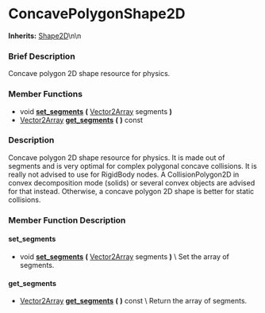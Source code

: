 #  ConcavePolygonShape2D  
**Inherits:** [Shape2D](class_shape2d)\\n\\n
###  Brief Description  
Concave polygon 2D shape resource for physics.

###  Member Functions 
  * void  **[set_segments](#set_segments)**  **(** [Vector2Array](class_vector2array) segments  **)**
  * [Vector2Array](class_vector2array)  **[get_segments](#get_segments)**  **(** **)** const

###  Description  
Concave polygon 2D shape resource for physics. It is made out of segments and is very optimal for complex polygonal concave collisions. It is really not advised to use for RigidBody nodes. A CollisionPolygon2D in convex decomposition mode (solids) or several convex objects are advised for that instead. Otherwise, a concave polygon 2D shape is better for static collisions.

###  Member Function Description  

#### <a name="set_segments">set_segments</a>
  * void  **[set_segments](#set_segments)**  **(** [Vector2Array](class_vector2array) segments  **)**
\\
Set the array of segments.

#### <a name="get_segments">get_segments</a>
  * [Vector2Array](class_vector2array)  **[get_segments](#get_segments)**  **(** **)** const
\\
Return the array of segments.
